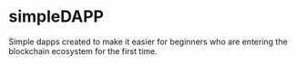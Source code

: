 # simpleDAPP
Simple dapps created to make it easier for beginners who are entering the blockchain ecosystem for the first time.
